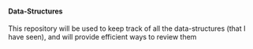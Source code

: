 #### Data-Structures

This repository will be used to keep track of all the data-structures (that I have seen), and will provide efficient ways to review them
